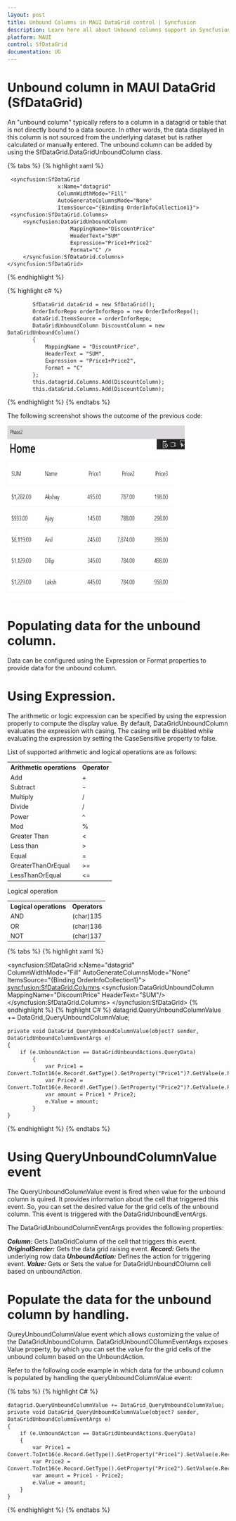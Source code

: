 ```yaml
---
layout: post
title: Unbound Columns in MAUI DataGrid control | Syncfusion
description: Learn here all about Unbound columns support in Syncfusion MAUI DataGrid (SfDataGrid) control and more about it.
platform: MAUI
control: SfDataGrid
documentation: UG
---
```


# Unbound column in MAUI DataGrid (SfDataGrid)

An "unbound column" typically refers to a column in a datagrid or table that is not directly bound to a data source. In other words, the data displayed in this column is not sourced from the underlying dataset but is rather calculated or manually entered. The unbound column can be added by using the SfDataGrid.DataGridUnboundColumn class.

{% tabs %}
{% highlight xaml %}

     <syncfusion:SfDataGrid 
                    x:Name="datagrid"    
                    ColumnWidthMode="Fill"
                    AutoGenerateColumnsMode="None"
                    ItemsSource="{Binding OrderInfoCollection1}">
     <syncfusion:SfDataGrid.Columns>
         <syncfusion:DataGridUnboundColumn 
                        MappingName="DiscountPrice"
                        HeaderText="SUM"
                        Expression="Price1+Price2"
                        Format="C" />
         </syncfusion:SfDataGrid.Columns>
    </syncfusion:SfDataGrid>

{% endhighlight %}

{% highlight c# %}

            SfDataGrid dataGrid = new SfDataGrid();
            OrderInforRepo orderInforRepo = new OrderInforRepo();
            dataGrid.ItemsSource = orderInforRepo;
            DataGridUnboundColumn DiscountColumn = new DataGridUnboundColumn()
            {
                MappingName = "DiscountPrice",
                HeaderText = "SUM",
                Expression = "Price1+Price2",
                Format = "C"
            };
            this.datagrid.Columns.Add(DiscountColumn);
            this.dataGrid.Columns.Add(DiscountColumn);

{% endhighlight %}
{% endtabs %}

The following screenshot shows the outcome of the previous code:

<img alt="" src="Images\unbound-column\maui-datagrid-sample-example.png" width="404" Height = 396/>


# Populating data for the unbound column.
Data can be configured using the Expression or Format properties to provide data for the unbound column.

# Using Expression.
The arithmetic or logic expression can be specified by using the expression properly to compute the display value. By default, DataGridUnboundColumn evaluates the expression with casing. The casing will be disabled while evaluating the expression by setting the CaseSensitive property to false.

List of supported arithmetic and logical operations are as follows:

<table>
<tr>
<th> Arithmetic operations </th>
<th> Operator </th>
</tr>
<tr>
<td> Add</td>
<td> + </td>
</tr>
<tr>
<td> Subtract</td>
<td> - </td>
</tr>
<tr>
<td> Multiply</td>
<td> / </td>
</tr>
<tr>
<td> Divide </td>
<td> / </td>
</tr>
<tr>
<td> Power</td>
<td> ^ </td>
</tr>
<tr>
<td> Mod</td>
<td> % </td>
</tr>
<tr>
<td> Greater Than</td>
<td> < </td>
</tr>
<tr>
<td> Less than</td>
<td> > </td>
</tr>
<tr>
<td> Equal</td>
<td> = </td>
</tr>
<tr>
<td> GreaterThanOrEqual</td>
<td> >= </td>
</tr>
<tr>
<td> LessThanOrEqual </td>
<td> <= </td>
</tr>
</table>

Logical operation

<table>
<tr>
<th> Logical operations </th>
<th> Operators </th>
</tr>
<tr>
<td> AND </td>
<td> (char)135 </td>
</tr>
<tr>
<td> OR  </td>
<td> (char)136 </td>
</tr>
<tr>
<td> NOT </td>
<td> (char)137 </td>
</tr>
<tr>
</table>

{% tabs %}
{% highlight xaml %}

 <syncfusion:SfDataGrid x:Name="datagrid"    
                  ColumnWidthMode="Fill"
                  AutoGenerateColumnsMode="None"
                  ItemsSource="{Binding OrderInfoCollection1}">
     <syncfusion:SfDataGrid.Columns>
         <syncfusion:DataGridUnboundColumn 
                            MappingName="DiscountPrice"
                            HeaderText="SUM"/>
     </syncfusion:SfDataGrid.Columns>
 </syncfusion:SfDataGrid>
{% endhighlight %}
{% highlight C# %}
    datagrid.QueryUnboundColumnValue += DataGrid_QueryUnboundColumnValue;
    
    private void DataGrid_QueryUnboundColumnValue(object? sender, DataGridUnboundColumnEventArgs e)
    {
        if (e.UnboundAction == DataGridUnboundActions.QueryData)
            {
                var Price1 = Convert.ToInt16(e.Record!.GetType().GetProperty("Price1")?.GetValue(e.Record));
                var Price2 = Convert.ToInt16(e.Record!.GetType().GetProperty("Price2")?.GetValue(e.Record));
                var amount = Price1 * Price2;
                e.Value = amount;
            }
    }
{% endhighlight %}
{% endtabs %}

# Using QueryUnboundColumnValue event

The QueryUnboundColumnValue event is fired when value for the unbound column is quired. It provides information about the cell that triggered this event. So, you can set the desired value for the grid cells of the unbound column. This event is triggered with the DataGridUnboundEventArgs.

The DataGridUnboundColumnEventArgs provides the following properties:

***Column:*** Gets DataGridColumn of the cell that triggers this event.
***OriginalSender:*** Gets the data grid raising event.
***Record:*** Gets the underlying row data
***UnboundAction:*** Defines the action for triggering event.
***Value:*** Gets or Sets the value for DataGridUnboundCOlumn cell based on unboundAction.

# Populate the data for the unbound column by handling.

QureyUnboundColumnValue event which allows customizing the value of the DataGridUnboundColumn. DataGridUnboundCOlumnEventArgs exposes Value property, by which you can set the value for the grid cells of the unbound column based on the UnboundAction.

Refer to the following code example in which data for the unbound column is populated by handling the queryUnboundColumnValue event:

{% tabs %}
{% highlight C# %}

    datagrid.QueryUnboundColumnValue += DataGrid_QueryUnboundColumnValue;
    private void DataGrid_QueryUnboundColumnValue(object? sender, DataGridUnboundColumnEventArgs e)
    {
        if (e.UnboundAction == DataGridUnboundActions.QueryData)
        {
            var Price1 = Convert.ToInt16(e.Record.GetType().GetProperty("Price1").GetValue(e.Record));
            var Price2 = Convert.ToInt16(e.Record.GetType().GetProperty("Price2").GetValue(e.Record));
            var amount = Price1 - Price2;
            e.Value = amount;
        }
    }
  
{% endhighlight %}
{% endtabs %}